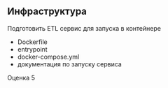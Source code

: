 ## Инфраструктура

Подготовить ETL сервис для запуска в контейнере
- Dockerfile
- entrypoint
- docker-compose.yml
- документация по запуску сервиса

Оценка 5
